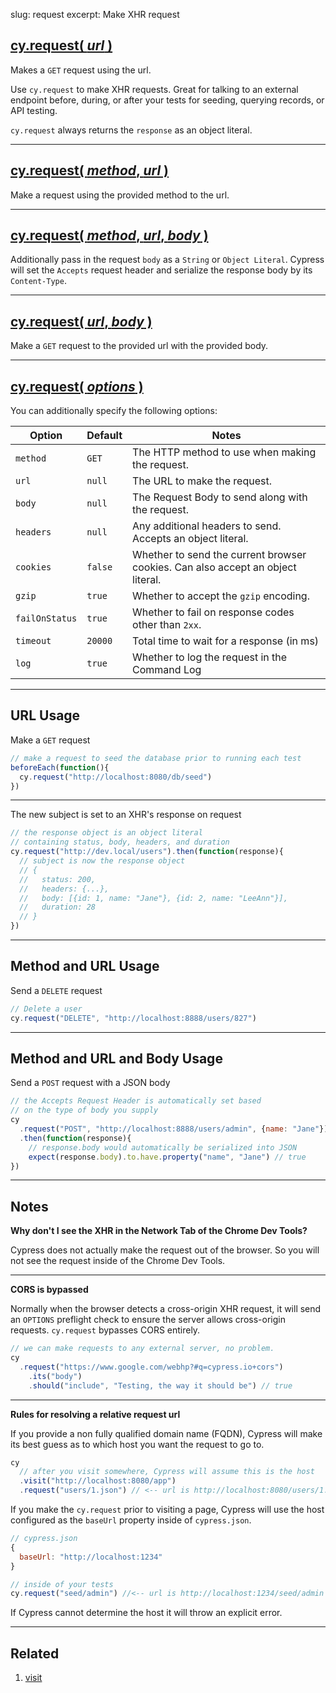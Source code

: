 slug: request
excerpt: Make XHR request

## [cy.request( *url* )](#url-usage)

Makes a `GET` request using the url.

Use `cy.request` to make XHR requests. Great for talking to an external endpoint before, during, or after your tests for seeding, querying records, or API testing.

`cy.request` always returns the `response` as an object literal.

***

## [cy.request( *method*, *url* )](#method-and-url-usage)

Make a request using the provided method to the url.

***

## [cy.request( *method*, *url*, *body* )](#method-and-url-and-body-usage)

Additionally pass in the request `body` as a `String` or `Object Literal`. Cypress will set the `Accepts` request header and serialize the response body by its `Content-Type`.

***

## [cy.request( *url*, *body* )](#url-and-body-usage)

Make a `GET` request to the provided url with the provided body.

***

## [cy.request( *options* )](#options-usage)

You can additionally specify the following options:

Option | Default | Notes
--- | --- | ---
`method` | `GET` | The HTTP method to use when making the request.
`url` | `null` | The URL to make the request.
`body` | `null` | The Request Body to send along with the request.
`headers` | `null` | Any additional headers to send. Accepts an object literal.
`cookies` | `false` | Whether to send the current browser cookies. Can also accept an object literal.
`gzip` | `true` | Whether to accept the `gzip` encoding.
`failOnStatus` | `true` | Whether to fail on response codes other than `2xx`.
`timeout` | `20000` | Total time to wait for a response (in ms)
`log` | `true` | Whether to log the request in the Command Log

***

## URL Usage

Make a `GET` request

```javascript
// make a request to seed the database prior to running each test
beforeEach(function(){
  cy.request("http://localhost:8080/db/seed")
})
```

***

The new subject is set to an XHR's response on request

```javascript
// the response object is an object literal
// containing status, body, headers, and duration
cy.request("http://dev.local/users").then(function(response){
  // subject is now the response object
  // {
  //   status: 200,
  //   headers: {...},
  //   body: [{id: 1, name: "Jane"}, {id: 2, name: "LeeAnn"}],
  //   duration: 28
  // }
})
```

***

## Method and URL Usage

Send a `DELETE` request

```javascript
// Delete a user
cy.request("DELETE", "http://localhost:8888/users/827")
```

***

## Method and URL and Body Usage

Send a `POST` request with a JSON body

```javascript
// the Accepts Request Header is automatically set based
// on the type of body you supply
cy
  .request("POST", "http://localhost:8888/users/admin", {name: "Jane"})
  .then(function(response){
    // response.body would automatically be serialized into JSON
    expect(response.body).to.have.property("name", "Jane") // true
})
```

***

## Notes

**Why don't I see the XHR in the Network Tab of the Chrome Dev Tools?**

Cypress does not actually make the request out of the browser. So you will not see the request inside of the Chrome Dev Tools.

***

**CORS is bypassed**

Normally when the browser detects a cross-origin XHR request, it will send an `OPTIONS` preflight check to ensure the server allows cross-origin requests. `cy.request` bypasses CORS entirely.

```javascript
// we can make requests to any external server, no problem.
cy
  .request("https://www.google.com/webhp?#q=cypress.io+cors")
    .its("body")
    .should("include", "Testing, the way it should be") // true
```

***

**Rules for resolving a relative request url**

If you provide a non fully qualified domain name (FQDN), Cypress will make its best guess as to which host you want the request to go to.

```javascript
cy
  // after you visit somewhere, Cypress will assume this is the host
  .visit("http://localhost:8080/app")
  .request("users/1.json") // <-- url is http://localhost:8080/users/1.json
```

If you make the `cy.request` prior to visiting a page, Cypress will use the host configured as the `baseUrl` property inside of `cypress.json`.

```javascript
// cypress.json
{
  baseUrl: "http://localhost:1234"
}
```

```javascript
// inside of your tests
cy.request("seed/admin") //<-- url is http://localhost:1234/seed/admin
```

If Cypress cannot determine the host it will throw an explicit error.

***

## Related
1. [visit](http://on.cypress.io/api/visit)